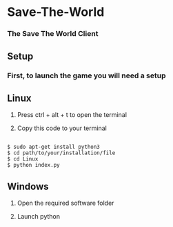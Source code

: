 # Save-The-World

### The Save The World Client

## Setup

### First, to launch the game you will need a setup

## Linux

1. Press ctrl + alt + t to open the terminal

2. Copy this code to your terminal

```

$ sudo apt-get install python3
$ cd path/to/your/installation/file
$ cd Linux
$ python index.py

```
## Windows

1. Open the required software folder

2. Launch python
